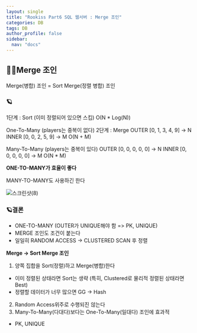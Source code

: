 ```yaml
---
layout: single
title: "Rookiss Part6 SQL 웹서버 : Merge 조인"
categories: DB
tags: DB
author_profile: false
sidebar:
  nav: "docs"
---
```



## 🙇‍♀️Merge 조인


Merge(병합) 조인 = Sort Merge(정렬 병합) 조인


### 🪐


1단계 : Sort (이미 정렬되어 있으면 스킵)
O(N * Log(N))

One-To-Many (players는 중복이 없다)
2단계 : Merge
OUTER [0, 1, 3, 4, 9] -> N
INNER [0, 0, 2, 5, 9] -> M
O(N + M)

Many-To-Many (players는 중복이 있다)
OUTER [0, 0, 0, 0, 0] -> N
INNER [0, 0, 0, 0, 0] -> M
O(N * M)


**ONE-TO-MANY가 효율이 좋다**



MANY-TO-MANY도 사용하긴 한다

![스크린샷(8)](https://user-images.githubusercontent.com/86364202/150913516-60e4ad2e-90f1-458c-93d8-dcf097715b88.png)



### 🪐결론


* ONE-TO-MANY (OUTER가 UNIQUE해야 함 => PK, UNIQUE)
* MERGE 조인도 조건이 붙는다
* 일일히 RANDOM ACCESS -> CLUSTERED SCAN 후 정렬


**Merge -> Sort Merge 조인**
1. 양쪽 집합을 Sort(정렬)하고 Merge(병합)한다
  - 이미 정렬된 상태라면 Sort는 생략 (특히, Clustered로 물리적 정렬된 상태라면 Best)
  - 정렬할 데이터가 너무 많으면 GG -> Hash
2. Random Access위주로 수행되진 않는다
3. Many-To-Many(다대다)보다는 One-To-Many(일대다) 조인에 효과적
  - PK, UNIQUE

